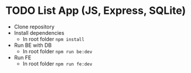 # TODO List App (JS, Express, SQLite)

- Clone repository
- Install dependencies
  - In root folder `npm install`
- Run BE with DB
  - In root folder `npm run be:dev`
- Run FE
  - In root folder `npm run fe:dev`
